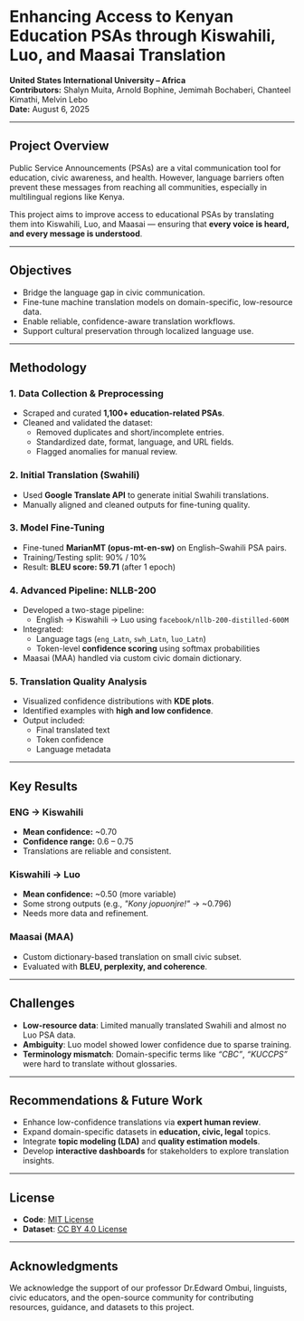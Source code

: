 # Enhancing Access to Kenyan Education PSAs through Kiswahili, Luo, and Maasai Translation

**United States International University – Africa**  
**Contributors:** Shalyn Muita, Arnold Bophine, Jemimah Bochaberi, Chanteel Kimathi, Melvin Lebo  
**Date:** August 6, 2025

---

##  Project Overview

Public Service Announcements (PSAs) are a vital communication tool for education, civic awareness, and health. However, language barriers often prevent these messages from reaching all communities, especially in multilingual regions like Kenya.

This project aims to improve access to educational PSAs by translating them into Kiswahili, Luo, and Maasai — ensuring that **every voice is heard, and every message is understood**.

---

##  Objectives

- Bridge the language gap in civic communication.
- Fine-tune machine translation models on domain-specific, low-resource data.
- Enable reliable, confidence-aware translation workflows.
- Support cultural preservation through localized language use.

---

##  Methodology

### 1. **Data Collection & Preprocessing**
- Scraped and curated **1,100+ education-related PSAs**.
- Cleaned and validated the dataset:
  - Removed duplicates and short/incomplete entries.
  - Standardized date, format, language, and URL fields.
  - Flagged anomalies for manual review.

### 2. **Initial Translation (Swahili)**
- Used **Google Translate API** to generate initial Swahili translations.
- Manually aligned and cleaned outputs for fine-tuning quality.

### 3. **Model Fine-Tuning**
- Fine-tuned **MarianMT (opus-mt-en-sw)** on English–Swahili PSA pairs.
- Training/Testing split: 90% / 10%
- Result: **BLEU score: 59.71** (after 1 epoch)

### 4. **Advanced Pipeline: NLLB-200**
- Developed a two-stage pipeline:
  - English → Kiswahili → Luo using `facebook/nllb-200-distilled-600M`
- Integrated:
  - Language tags (`eng_Latn`, `swh_Latn`, `luo_Latn`)
  - Token-level **confidence scoring** using softmax probabilities
- Maasai (MAA) handled via custom civic domain dictionary.

### 5. **Translation Quality Analysis**
- Visualized confidence distributions with **KDE plots**.
- Identified examples with **high and low confidence**.
- Output included:
  - Final translated text
  - Token confidence
  - Language metadata

---

##  Key Results

###  **ENG → Kiswahili**
- **Mean confidence:** ~0.70
- **Confidence range:** 0.6 – 0.75
- Translations are reliable and consistent.

###  **Kiswahili → Luo**
- **Mean confidence:** ~0.50 (more variable)
- Some strong outputs (e.g., *"Kony jopuonjre!"* → ~0.796)
- Needs more data and refinement.

###  Maasai (MAA)
- Custom dictionary-based translation on small civic subset.
- Evaluated with **BLEU, perplexity, and coherence**.

---

##  Challenges

- **Low-resource data**: Limited manually translated Swahili and almost no Luo PSA data.
- **Ambiguity**: Luo model showed lower confidence due to sparse training.
- **Terminology mismatch**: Domain-specific terms like *“CBC”*, *“KUCCPS”* were hard to translate without glossaries.

---

##  Recommendations & Future Work

- Enhance low-confidence translations via **expert human review**.
- Expand domain-specific datasets in **education, civic, legal** topics.
- Integrate **topic modeling (LDA)** and **quality estimation models**.
- Develop **interactive dashboards** for stakeholders to explore translation insights.

---

##  License

- **Code**: [MIT License](https://opensource.org/licenses/MIT)
- **Dataset**: [CC BY 4.0 License](https://creativecommons.org/licenses/by/4.0/)

---

##  Acknowledgments

We acknowledge the support of our professor Dr.Edward Ombui, linguists, civic educators, and the open-source community for contributing resources, guidance, and datasets to this project.

